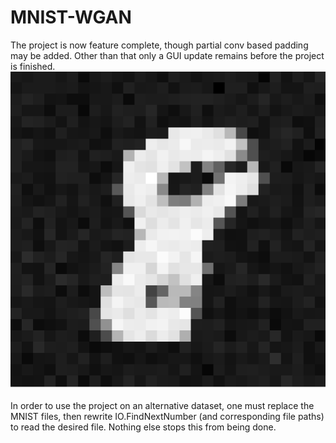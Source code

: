 # MNIST-WGAN
The project is now feature complete, though partial conv based padding may be added. Other than that only a GUI update remains before the project is finished.
<br>
![A 1](https://github.com/qdm097/MNIST-WGAN/blob/master/WGAN1/WGAN8.PNG)
<br><br>
In order to use the project on an alternative dataset, one must replace the MNIST files, then rewrite IO.FindNextNumber (and corresponding file paths) to read the desired file. Nothing else stops this from being done.
